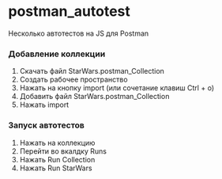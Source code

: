 # postman_autotest
Несколько автотестов на JS для Postman
### Добавление коллекции

1. Скачать файл StarWars.postman_Collection
2. Создать рабочее пространство
3. Нажать на кнопку import (или сочетание клавиш Ctrl + o)
4. Добавить файл StarWars.postman_Collection
5. Нажать import

### Запуск автотестов
1. Нажать на коллекцию 
2. Перейти во вкалдку Runs
3. Нажать Run Collection
4. Нажать Run StarWars
